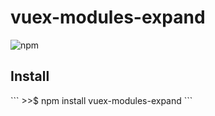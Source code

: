 <div>
  <h1>vuex-modules-expand</h1>  
</div>
<img alt="npm" src="https://img.shields.io/npm/v/@kaysem/vuex-modules-expand?color=blue">
<h2>Install</h2>
```
>>$ npm install vuex-modules-expand
```